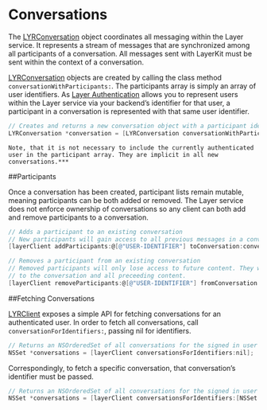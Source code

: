 # Conversations

The [LYRConversation](/docs/api/ios#lyrconversation) object coordinates all messaging within the Layer service. It represents a stream of messages that are synchronized among all participants of a conversation. All messages sent with LayerKit must be sent within the context of a conversation.

[LYRConversation](/docs/api/ios#lyrconversation) objects are created by calling the class method `conversationWithParticipants:`. The participants array is simply an array of user identifiers. As [Layer Authentication](/docs/resources#authentication-guide) allows you to represent users within the Layer service via your backend’s identifier for that user, a participant in a conversation is represented with that same user identifier. 

```objectivec
// Creates and returns a new conversation object with a participant identifier
LYRConversation *conversation = [LYRConversation conversationWithParticipants:@[@"USER-IDENTIFIER"]];
```

```emphasis
Note, that it is not necessary to include the currently authenticated user in the participant array. They are implicit in all new conversations.***
```

##Participants

Once a conversation has been created, participant lists remain mutable, meaning participants can be both added or removed. The Layer service does not enforce ownership of conversations so any client can both add and remove participants to a conversation.

```objectivec
// Adds a participant to an existing conversation
// New participants will gain access to all previous messages in a conversation.
[layerClient addParticipants:@[@"USER-IDENTIFIER"] toConversation:conversation error:nil];

// Removes a participant from an existing conversation
// Removed participants will only lose access to future content. They will retain access
// to the conversation and all preceeding content.
[layerClient removeParticipants:@[@"USER-IDENTIFIER"] fromConversation:conversation error:nil];
```

##Fetching Conversations 

[LYRClient](/docs/api/ios#lyrclient) exposes a simple API for fetching conversations for an authenticated user. In order to fetch all conversations, call `conversationForIdentifiers:`, passing nil for identifiers.  

```objectivec
// Returns an NSOrderedSet of all conversations for the signed in user
NSSet *conversations = [layerClient conversationsForIdentifiers:nil];
```

Correspondingly, to fetch a specific conversation, that conversation’s identifier must be passed.

```objectivec
// Returns an NSOrderedSet of all conversations for the signed in user
NSSet *conversations = [layerClient conversationsForIdentifiers:[NSSet setWithObject:@"CONVERSATION-IDENTIFER"]];
```
